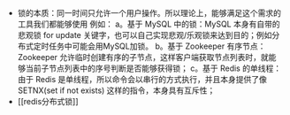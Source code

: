 - 锁的本质：同一时间只允许一个用户操作。所以理论上，能够满足这个需求的工具我们都能够使用 
  例如：
  a。基于 MySQL 中的锁：MySQL 本身有自带的悲观锁 for update 关键字，也可以自己实现悲观/乐观锁来达到目的；例如分布式定时任务中可能会用MySQL加锁。
  b。基于 Zookeeper 有序节点：Zookeeper 允许临时创建有序的子节点，这样客户端获取节点列表时，就能够当前子节点列表中的序号判断是否能够获得锁；
  c。基于 Redis 的单线程：由于 Redis 是单线程，所以命令会以串行的方式执行，并且本身提供了像 SETNX(set if not exists) 这样的指令，本身具有互斥性；
- [[redis分布式锁]]